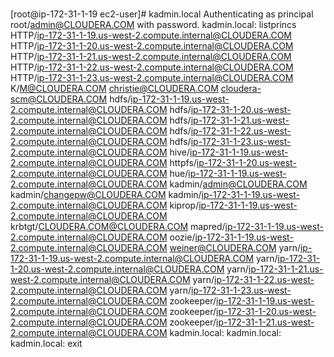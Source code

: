 ###

[root@ip-172-31-1-19 ec2-user]# kadmin.local
Authenticating as principal root/admin@CLOUDERA.COM with password.
kadmin.local:  listprincs
HTTP/ip-172-31-1-19.us-west-2.compute.internal@CLOUDERA.COM
HTTP/ip-172-31-1-20.us-west-2.compute.internal@CLOUDERA.COM
HTTP/ip-172-31-1-21.us-west-2.compute.internal@CLOUDERA.COM
HTTP/ip-172-31-1-22.us-west-2.compute.internal@CLOUDERA.COM
HTTP/ip-172-31-1-23.us-west-2.compute.internal@CLOUDERA.COM
K/M@CLOUDERA.COM
christie@CLOUDERA.COM
cloudera-scm@CLOUDERA.COM
hdfs/ip-172-31-1-19.us-west-2.compute.internal@CLOUDERA.COM
hdfs/ip-172-31-1-20.us-west-2.compute.internal@CLOUDERA.COM
hdfs/ip-172-31-1-21.us-west-2.compute.internal@CLOUDERA.COM
hdfs/ip-172-31-1-22.us-west-2.compute.internal@CLOUDERA.COM
hdfs/ip-172-31-1-23.us-west-2.compute.internal@CLOUDERA.COM
hive/ip-172-31-1-19.us-west-2.compute.internal@CLOUDERA.COM
httpfs/ip-172-31-1-20.us-west-2.compute.internal@CLOUDERA.COM
hue/ip-172-31-1-19.us-west-2.compute.internal@CLOUDERA.COM
kadmin/admin@CLOUDERA.COM
kadmin/changepw@CLOUDERA.COM
kadmin/ip-172-31-1-19.us-west-2.compute.internal@CLOUDERA.COM
kiprop/ip-172-31-1-19.us-west-2.compute.internal@CLOUDERA.COM
krbtgt/CLOUDERA.COM@CLOUDERA.COM
mapred/ip-172-31-1-19.us-west-2.compute.internal@CLOUDERA.COM
oozie/ip-172-31-1-19.us-west-2.compute.internal@CLOUDERA.COM
weiner@CLOUDERA.COM
yarn/ip-172-31-1-19.us-west-2.compute.internal@CLOUDERA.COM
yarn/ip-172-31-1-20.us-west-2.compute.internal@CLOUDERA.COM
yarn/ip-172-31-1-21.us-west-2.compute.internal@CLOUDERA.COM
yarn/ip-172-31-1-22.us-west-2.compute.internal@CLOUDERA.COM
yarn/ip-172-31-1-23.us-west-2.compute.internal@CLOUDERA.COM
zookeeper/ip-172-31-1-19.us-west-2.compute.internal@CLOUDERA.COM
zookeeper/ip-172-31-1-20.us-west-2.compute.internal@CLOUDERA.COM
zookeeper/ip-172-31-1-21.us-west-2.compute.internal@CLOUDERA.COM
kadmin.local:
kadmin.local:
kadmin.local:  exit


###